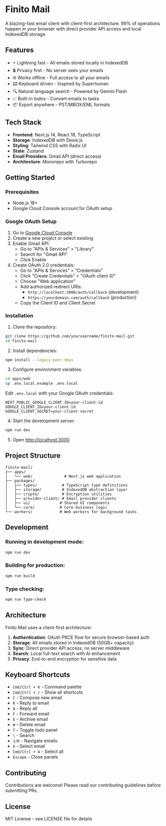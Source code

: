 # Finito Mail

A blazing-fast email client with client-first architecture. 99% of operations happen in your browser with direct provider API access and local IndexedDB storage.

## Features

- ⚡ Lightning fast - All emails stored locally in IndexedDB
- 🔒 Privacy first - No server sees your emails
- 🌐 Works offline - Full access to all your emails
- ⌨️ Keyboard driven - Inspired by Superhuman
- 🔍 Natural language search - Powered by Gemini Flash
- ✅ Built-in todos - Convert emails to tasks
- 📦 Export anywhere - PST/MBOX/EML formats

## Tech Stack

- **Frontend**: Next.js 14, React 18, TypeScript
- **Storage**: IndexedDB with Dexie.js
- **Styling**: Tailwind CSS with Radix UI
- **State**: Zustand
- **Email Providers**: Gmail API (direct access)
- **Architecture**: Monorepo with Turborepo

## Getting Started

### Prerequisites

- Node.js 18+
- Google Cloud Console account for OAuth setup

### Google OAuth Setup

1. Go to [Google Cloud Console](https://console.cloud.google.com)
2. Create a new project or select existing
3. Enable Gmail API:
   - Go to "APIs & Services" > "Library"
   - Search for "Gmail API"
   - Click Enable
4. Create OAuth 2.0 credentials:
   - Go to "APIs & Services" > "Credentials"
   - Click "Create Credentials" > "OAuth client ID"
   - Choose "Web application"
   - Add authorized redirect URIs:
     - `http://localhost:3000/auth/callback` (development)
     - `https://yourdomain.com/auth/callback` (production)
   - Copy the Client ID and Client Secret

### Installation

1. Clone the repository:
```bash
git clone https://github.com/yourusername/finito-mail.git
cd finito-mail
```

2. Install dependencies:
```bash
npm install --legacy-peer-deps
```

3. Configure environment variables:
```bash
cd apps/web
cp .env.local.example .env.local
```

Edit `.env.local` with your Google OAuth credentials:
```env
NEXT_PUBLIC_GOOGLE_CLIENT_ID=your-client-id
GOOGLE_CLIENT_ID=your-client-id
GOOGLE_CLIENT_SECRET=your-client-secret
```

4. Start the development server:
```bash
npm run dev
```

5. Open [http://localhost:3000](http://localhost:3000)

## Project Structure

```
finito-mail/
├── apps/
│   └── web/              # Next.js web application
├── packages/
│   ├── types/           # TypeScript type definitions
│   ├── storage/         # IndexedDB abstraction layer
│   ├── crypto/          # Encryption utilities
│   ├── provider-client/ # Email provider clients
│   ├── ui/             # Shared UI components
│   └── core/           # Core business logic
└── workers/            # Web workers for background tasks
```

## Development

### Running in development mode:
```bash
npm run dev
```

### Building for production:
```bash
npm run build
```

### Type checking:
```bash
npm run type-check
```

## Architecture

Finito Mail uses a client-first architecture:

1. **Authentication**: OAuth PKCE flow for secure browser-based auth
2. **Storage**: All emails stored in IndexedDB (50GB+ capacity)
3. **Sync**: Direct provider API access, no server middleware
4. **Search**: Local full-text search with AI enhancement
5. **Privacy**: End-to-end encryption for sensitive data

## Keyboard Shortcuts

- `Cmd/Ctrl + K` - Command palette
- `Cmd/Ctrl + /` - Show all shortcuts
- `C` - Compose new email
- `R` - Reply to email
- `A` - Reply all
- `F` - Forward email
- `E` - Archive email
- `#` - Delete email
- `T` - Toggle todo panel
- `\` - Search
- `J/K` - Navigate emails
- `X` - Select email
- `Cmd/Ctrl + A` - Select all
- `Escape` - Close panels

## Contributing

Contributions are welcome! Please read our contributing guidelines before submitting PRs.

## License

MIT License - see LICENSE file for details